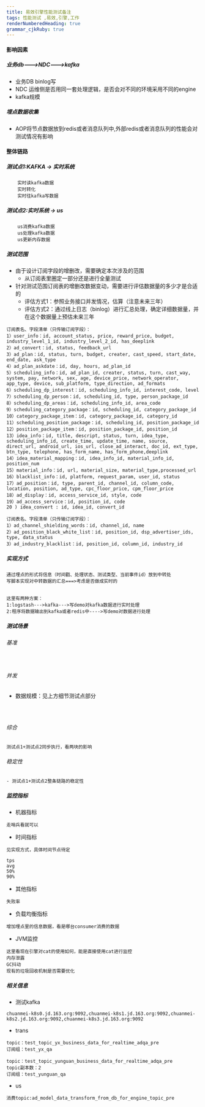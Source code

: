 ```yaml
---
title: 易效引擎性能测试备注
tags: 性能测试 ,易效,引擎,工作
renderNumberedHeading: true
grammar_cjkRuby: true
---
```


#### 影响因素
##### 业务db--->NDC--->kafka
- 业务DB  binlog写
- NDC 运维侧是否用同一套处理逻辑，是否会对不同的环境采用不同的engine
- kafka规模

##### 埋点数据收集
- AOP将节点数据放到redis或者消息队列中,外部redis或者消息队列的性能会对测试情况有影响


#### 整体链路
##### 测试点1:KAFKA -> 实时系统
```
	实时读kafka数据
	实时转化
	实时往kafka写数据
```

##### 测试点2:实时系统 -> us
```
	us消费kafka数据
	us处理kafka数据
	us更新内存数据
```
##### 测试范围
- 由于设计订阅字段的增删改，需要确定本次涉及的范围
	- 从订阅表里圈定一部分还是进行全量测试
- 针对测试范围订阅表的增删改数据变动，需要进行评估数据量的多少才是合适的
	- 评估方式1：参照业务接口并发情况，估算（注意未来三年）
	- 评估方式2：通过线上日志（binlog）进行汇总处理，确定详细数据量，并在这个数据量上预估未来三年
```
订阅表名、字段清单（只传输订阅字段）：
1）user_info：id, account_status, price, reward_price, budget, industry_level_1_id, industry_level_2_id, has_deeplink
2）ad_convert：id, status, feedback_url
3）ad_plan：id, status, turn, budget, creater, cast_speed, start_date, end_date, ask_type
4）ad_plan_askdate：id, day, hours, ad_plan_id
5）scheduling_info：id, ad_plan_id, creater, status, turn, cast_way, system, pay, network, sex, age, device_price, network_operator, app_type, device, sub_platform, type_direction, ad_formats
6）scheduling_dp_interest：id, scheduling_info_id, interest_code, level
7）scheduling_dp_person：id, scheduling_id, type, person_package_id
8）scheduling_dp_areas：id, scheduling_info_id, area_code
9）scheduling_category_package：id, scheduling_id, category_package_id
10）category_package_item：id, category_package_id, category_id
11）scheduling_position_package：id, scheduling_id, position_package_id
12）position_package_item：id, position_package_id, position_id
13）idea_info：id, title, descript, status, turn, idea_type, scheduling_info_id, create_time, update_time, name, source, direct_url, android_url, ios_url, close_ad_interact, doc_id, ext_type, btn_type, telephone, has_form_name, has_form_phone,deeplink
14）idea_material_mapping：id, idea_info_id, material_info_id, position_num
15）material_info：id, url, material_size, material_type,processed_url
16）blacklist_info：id, platform, request_param, user_id, status
17）ad_position：id, type, parent_id, channel_id, column_code, location, position, ad_type, cpc_floor_price, cpm_floor_price
18）ad_display：id, access_service_id, style, code
19）ad_access_service：id, position_id, code
20 ) idea_convert : id, idea_id, convert_id
```
```
订阅表名、字段清单（只传输订阅字段）：
1）ad_channel_shielding_words：id, channel_id, name
2）ad_position_black_white_list：id, position_id, dsp_advertiser_ids, type, data_status
3）ad_industry_blacklist：id, position_id, column_id, industry_id
```


##### 实现方式
```
通过埋点的形式将信息（时间戳、处理状态、测试类型、当前事件id）放到中转处
写脚本实现对中转数据的汇总===>考虑是否做成实时的


这里有两种方案：
1:logstash--->kafka--->写demo对kafka数据进行实时处理
2:程序将数据输出到kafka或者redis中---->写demo对数据进行处理
```


##### 测试场景
###### 基准
```


```

###### 并发
- 数据规模：见上方细节测试点部分
```

```

```


```

###### 综合
```
测试点1+测试点2同步执行，看两块的影响
```

###### 稳定性
```
- 测试点1+测试点2整条链路的稳定性
```

##### 监控指标
- 机器指标
```
走哨兵看就可以
```
- 时间指标
```
见实现方式，具体时间节点待定

tps
avg
50%
90%
```
- 其他指标
```
失败率
```
- 负载均衡指标
```
增加埋点里的信息数据，看是哪台consumer消费的数据
```
- JVM监控
```
这里看现在引擎对cat的使用如何，能是直接使用cat进行监控
内存泄露
GC抖动
现有的垃圾回收机制是否需要优化
```

##### 相关信息
- 测试kafka
```
chuanmei-k8s0.jd.163.org:9092,chuanmei-k8s1.jd.163.org:9092,chuanmei-k8s2.jd.163.org:9092,chuanmei-k8s3.jd.163.org:9092 
```

- trans
```
topic：test_topic_yx_business_data_for_realtime_adqa_pre
订阅组：test_yx_qa

topic：test_topic_yunguan_business_data_for_realtime_adqa_pre
topic副本数：2
订阅组：test_yunguan_qa
```

- us
```
消费topic:ad_model_data_transform_from_db_for_engine_topic_pre
```
